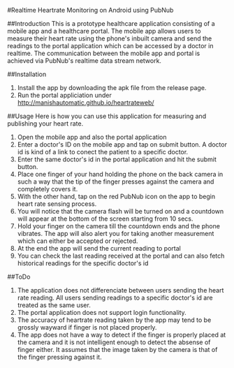 #Realtime Heartrate Monitoring on Android using PubNub

##Introduction
This is a prototype healthcare application consisting of a mobile app and a healthcare portal. The mobile app allows users to measure their heart rate using the phone's inbuilt camera and send the readings to the portal application which can be accessed by a doctor in realtime. The communication between the mobile app and portal is achieved via PubNub's realtime data stream network.

##Installation
1. Install the app by downloading the apk file from the release page.
2. Run the portal appliciation under http://manishautomatic.github.io/heartrateweb/

##Usage
Here is how you can use this application for measuring and publishing your heart rate.

1. Open the mobile app and also the portal application
2. Enter a doctor's ID on the mobile app and tap on submit button. A doctor id is kind of a link to conect the patient to a specific doctor.
3. Enter the same doctor's id in the portal application and hit the submit button.
4. Place one finger of your hand holding the phone on the back camera in such a way that the tip of the finger presses against the camera and completely covers it.
5. With the other hand, tap on the red PubNub icon on the app to begin heart rate sensing process.
6. You will notice that the camera flash will be turned on and a countdown will appear at the bottom of the screen starting from 10 secs.
7. Hold your finger on the camera till the countdown ends and the phone vibrates. The app will also alert you for taking another measurement which can either be accepted or rejected. 
8. At the end the app will send the current reading to portal
9. You can check the last reading received at the portal and can also fetch historical readings for the specific doctor's id

##ToDo
1. The application does not differenciate between users sending the heart rate reading. All users sending readings to a specific doctor's id are treated as the same user.
2. The portal application does not support login functionality.
3. The accuracy of heartrate reading taken by the app may tend to be grossly wayward if finger is not placed properly.
4. The app does not have a way to detect if the finger is properly placed at the camera and it is not intelligent enough to detect the absense of finger either. It assumes that the image taken by the camera is that of the finger pressing against it. 
